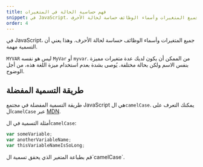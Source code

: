 ```yaml
---
title: فهم حساسية الحالة في المتغيرات
snippet: في JavaScript، جميع المتغيرات وأسماء الوظائف حساسة لحالة الأحرف
order: 4
---
```


في JavaScript، جميع المتغيرات وأسماء الوظائف حساسة لحالة الأحرف. وهذا يعني أن
التسمية مهمة.

`MYVAR` ليس هو نفسه `MyVar` أو `myvar`. من الممكن أن يكون لديك عدة متغيرات مميزة
بنفس الاسم ولكن بحالة مختلفة. يُوصى بشدة بعدم استخدام ميزة اللغة هذه، من أجل
الوضوح.

## طريقة التسمية المفضلة

طريقة التسمية المفضلة في مجتمع JavaScript هي ال`camelCase`. يمكنك التعرف على
ال`camelCase` عبر
[MDN](https://developer.mozilla.org/en-US/docs/Glossary/Camel_case).

أمثلة التسمية في ال`camelCase`:

```js
var someVariable;
var anotherVariableName;
var thisVariableNameIsSoLong;
```

<div class="quiz">
قم بطباعة المتغير الذي يحقق تسمية ال`camelCase`.
</div>